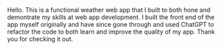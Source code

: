 Hello. This is a functional weather web app that I built to both hone and demontrate my skills at web app development. I built the front end of the app myself originally and have since gone through and used ChatGPT to refactor the code to both learn and improve the quality of my app. Thank you for checking it out.